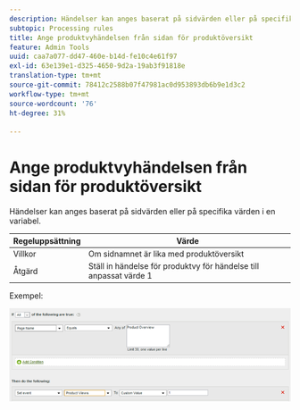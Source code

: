 ```yaml
---
description: Händelser kan anges baserat på sidvärden eller på specifika värden i en variabel.
subtopic: Processing rules
title: Ange produktvyhändelsen från sidan för produktöversikt
feature: Admin Tools
uuid: caa7a077-dd47-460e-b14d-fe10c4e61f97
exl-id: 63e139e1-d325-4650-9d2a-19ab3f91818e
translation-type: tm+mt
source-git-commit: 78412c2588b07f47981ac0d953893db6b9e1d3c2
workflow-type: tm+mt
source-wordcount: '76'
ht-degree: 31%

---
```


# Ange produktvyhändelsen från sidan för produktöversikt

Händelser kan anges baserat på sidvärden eller på specifika värden i en variabel.

| Regeluppsättning | Värde |
|---|---|
| Villkor | Om sidnamnet är lika med produktöversikt |
| Åtgärd | Ställ in händelse för produktvy för händelse till anpassat värde 1 |

Exempel:

![](assets/set-product-view-event.png)
